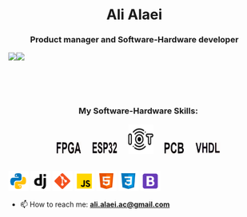 <h1 align="center">Ali Alaei</h1>
<h3 align="center">Product manager and Software-Hardware developer</h3>

<div>
  <img height="170" align="left" src="https://github-readme-stats.vercel.app/api?username=alialaei110&count_private=true&include_all_commits=false" />
  <img src="https://github-readme-stats.vercel.app/api/top-langs/?username=alialaei110&layout=compact" />
</div>

</br></br></br>

<h3 align="center">My Software-Hardware Skills:</h3>
<p align="center">
  <p align="center">
    <img src="./icons/fpga.svg" alt="python" title="FPGA" width="50" height="25" />
  &emsp;
    <img src="./icons/esp.svg" alt="python" title="ESP" width="50" height="25" />
  &emsp;
    <img src="./icons/iot.svg" alt="python" title="IOT" width="50" height="60" />
  &emsp;
    <img src="./icons/pcb.svg" alt="python" title="PCB" width="40" height="24" />
  &emsp;
    <img src="./icons/vhdl.svg" alt="python" title="PCB" width="50" height="25" />
    <p/>
    </br>
    <img src="./icons/python.svg" alt="python" title="Python" width="40" height="40" />
    <img src="./icons/django.svg" alt="django" title="Django" width="40" height="40" />
    <img src="./icons/git.svg" alt="git" title="Git" width="40" height="40" />
    <img src="./icons/javascript.svg" alt="javascript" title="JavaScript" width="40" height="40" />
    <img src="./icons/html-5.svg" alt="html" title="HTML" width="40" height="40" />
    <img src="./icons/css3.svg" alt="css" title="CSS" width="40" height="40" />
    <img src="./icons/bootstrap.svg" alt="bootstrap" title="Bootstrap" width="40" height="40" />
</p>


<ul>
    <li>📫 How to reach me: <b><a href="ali.alaei.ac@gmail.com">ali.alaei.ac@gmail.com</a></b></li>
</ul>
